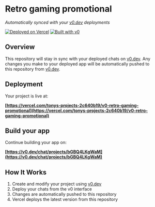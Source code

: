 # Retro gaming promotional

*Automatically synced with your [v0.dev](https://v0.dev) deployments*

[![Deployed on Vercel](https://img.shields.io/badge/Deployed%20on-Vercel-black?style=for-the-badge&logo=vercel)](https://vercel.com/tonys-projects-2c640b19/v0-retro-gaming-promotional)
[![Built with v0](https://img.shields.io/badge/Built%20with-v0.dev-black?style=for-the-badge)](https://v0.dev/chat/projects/bGBQ4LKgWaM)

## Overview

This repository will stay in sync with your deployed chats on [v0.dev](https://v0.dev).
Any changes you make to your deployed app will be automatically pushed to this repository from [v0.dev](https://v0.dev).

## Deployment

Your project is live at:

**[https://vercel.com/tonys-projects-2c640b19/v0-retro-gaming-promotional](https://vercel.com/tonys-projects-2c640b19/v0-retro-gaming-promotional)**

## Build your app

Continue building your app on:

**[https://v0.dev/chat/projects/bGBQ4LKgWaM](https://v0.dev/chat/projects/bGBQ4LKgWaM)**

## How It Works

1. Create and modify your project using [v0.dev](https://v0.dev)
2. Deploy your chats from the v0 interface
3. Changes are automatically pushed to this repository
4. Vercel deploys the latest version from this repository